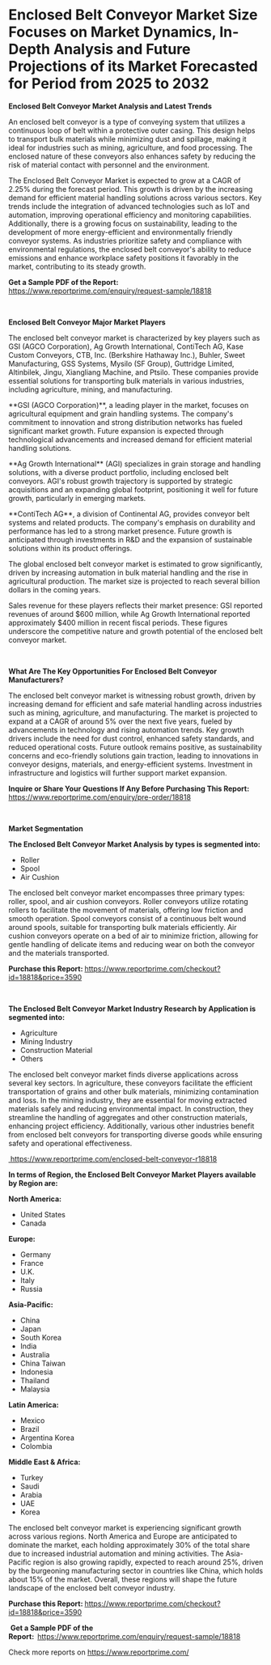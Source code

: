 <p><h1>Enclosed Belt Conveyor Market Size Focuses on Market Dynamics, In-Depth Analysis and Future Projections of its Market Forecasted for Period from 2025 to 2032</h1></p><p><strong>Enclosed Belt Conveyor Market Analysis and Latest Trends</strong></p>
<p><p>An enclosed belt conveyor is a type of conveying system that utilizes a continuous loop of belt within a protective outer casing. This design helps to transport bulk materials while minimizing dust and spillage, making it ideal for industries such as mining, agriculture, and food processing. The enclosed nature of these conveyors also enhances safety by reducing the risk of material contact with personnel and the environment.</p><p>The Enclosed Belt Conveyor Market is expected to grow at a CAGR of 2.25% during the forecast period. This growth is driven by the increasing demand for efficient material handling solutions across various sectors. Key trends include the integration of advanced technologies such as IoT and automation, improving operational efficiency and monitoring capabilities. Additionally, there is a growing focus on sustainability, leading to the development of more energy-efficient and environmentally friendly conveyor systems. As industries prioritize safety and compliance with environmental regulations, the enclosed belt conveyor's ability to reduce emissions and enhance workplace safety positions it favorably in the market, contributing to its steady growth.</p></p>
<p><strong>Get a Sample PDF of the Report:&nbsp;</strong> <a href="https://www.reportprime.com/enquiry/request-sample/18818?utm_campaign=2936&utm_medium=2&utm_source=Github&utm_content=ia&utm_term=19032025&utm_id=enclosed-belt-conveyor">https://www.reportprime.com/enquiry/request-sample/18818</a></p>
<p>&nbsp;</p>
<p><strong>Enclosed Belt Conveyor Major Market Players</strong></p>
<p><p>The enclosed belt conveyor market is characterized by key players such as GSI (AGCO Corporation), Ag Growth International, ContiTech AG, Kase Custom Conveyors, CTB, Inc. (Berkshire Hathaway Inc.), Buhler, Sweet Manufacturing, GSS Systems, Mysilo (SF Group), Guttridge Limited, Altinbilek, Jingu, Xiangliang Machine, and Ptsilo. These companies provide essential solutions for transporting bulk materials in various industries, including agriculture, mining, and manufacturing.</p><p>**GSI (AGCO Corporation)**, a leading player in the market, focuses on agricultural equipment and grain handling systems. The company's commitment to innovation and strong distribution networks has fueled significant market growth. Future expansion is expected through technological advancements and increased demand for efficient material handling solutions.</p><p>**Ag Growth International** (AGI) specializes in grain storage and handling solutions, with a diverse product portfolio, including enclosed belt conveyors. AGI's robust growth trajectory is supported by strategic acquisitions and an expanding global footprint, positioning it well for future growth, particularly in emerging markets.</p><p>**ContiTech AG**, a division of Continental AG, provides conveyor belt systems and related products. The company's emphasis on durability and performance has led to a strong market presence. Future growth is anticipated through investments in R&D and the expansion of sustainable solutions within its product offerings.</p><p>The global enclosed belt conveyor market is estimated to grow significantly, driven by increasing automation in bulk material handling and the rise in agricultural production. The market size is projected to reach several billion dollars in the coming years.</p><p>Sales revenue for these players reflects their market presence: GSI reported revenues of around $600 million, while Ag Growth International reported approximately $400 million in recent fiscal periods. These figures underscore the competitive nature and growth potential of the enclosed belt conveyor market.</p></p>
<p>&nbsp;</p>
<p><strong>What Are The Key Opportunities For Enclosed Belt Conveyor Manufacturers?</strong></p>
<p><p>The enclosed belt conveyor market is witnessing robust growth, driven by increasing demand for efficient and safe material handling across industries such as mining, agriculture, and manufacturing. The market is projected to expand at a CAGR of around 5% over the next five years, fueled by advancements in technology and rising automation trends. Key growth drivers include the need for dust control, enhanced safety standards, and reduced operational costs. Future outlook remains positive, as sustainability concerns and eco-friendly solutions gain traction, leading to innovations in conveyor designs, materials, and energy-efficient systems. Investment in infrastructure and logistics will further support market expansion.</p></p>
<p><strong>Inquire or Share Your Questions If Any Before Purchasing This Report:</strong> <a href="https://www.reportprime.com/enquiry/pre-order/18818?utm_campaign=2936&utm_medium=2&utm_source=Github&utm_content=ia&utm_term=19032025&utm_id=enclosed-belt-conveyor">https://www.reportprime.com/enquiry/pre-order/18818</a></p>
<p>&nbsp;</p>
<p><strong>Market Segmentation</strong></p>
<p><strong>The Enclosed Belt Conveyor Market Analysis by types is segmented into:</strong></p>
<p><ul><li>Roller</li><li>Spool</li><li>Air Cushion</li></ul></p>
<p><p>The enclosed belt conveyor market encompasses three primary types: roller, spool, and air cushion conveyors. Roller conveyors utilize rotating rollers to facilitate the movement of materials, offering low friction and smooth operation. Spool conveyors consist of a continuous belt wound around spools, suitable for transporting bulk materials efficiently. Air cushion conveyors operate on a bed of air to minimize friction, allowing for gentle handling of delicate items and reducing wear on both the conveyor and the materials transported.</p></p>
<p><strong>Purchase this Report:&nbsp;</strong><a href="https://www.reportprime.com/checkout?id=18818&price=3590&utm_campaign=2936&utm_medium=2&utm_source=Github&utm_content=ia&utm_term=19032025&utm_id=enclosed-belt-conveyor">https://www.reportprime.com/checkout?id=18818&price=3590</a></p>
<p>&nbsp;</p>
<p><strong>The Enclosed Belt Conveyor Market Industry Research by Application is segmented into:</strong></p>
<p><ul><li>Agriculture</li><li>Mining Industry</li><li>Construction Material</li><li>Others</li></ul></p>
<p><p>The enclosed belt conveyor market finds diverse applications across several key sectors. In agriculture, these conveyors facilitate the efficient transportation of grains and other bulk materials, minimizing contamination and loss. In the mining industry, they are essential for moving extracted materials safely and reducing environmental impact. In construction, they streamline the handling of aggregates and other construction materials, enhancing project efficiency. Additionally, various other industries benefit from enclosed belt conveyors for transporting diverse goods while ensuring safety and operational effectiveness.</p></p>
<p><a href="https://www.reportprime.com/enclosed-belt-conveyor-r18818?utm_campaign=2936&utm_medium=2&utm_source=Github&utm_content=ia&utm_term=19032025&utm_id=enclosed-belt-conveyor">&nbsp;https://www.reportprime.com/enclosed-belt-conveyor-r18818</a></p>
<p><strong>In terms of Region, the Enclosed Belt Conveyor Market Players available by Region are:</strong></p>
<p>
    <p> <strong> North America: </strong>
        <ul>
            <li>United States</li>
            <li>Canada</li>
        </ul>
        </p> 
    <p> <strong> Europe: </strong>
        <ul>
            <li>Germany</li>
            <li>France</li>
            <li>U.K.</li>
            <li>Italy</li>
            <li>Russia</li>
        </ul>
        </p> 
    <p> <strong> Asia-Pacific: </strong>
        <ul>
            <li>China</li>
            <li>Japan</li>
            <li>South Korea</li>
            <li>India</li>
            <li>Australia</li>
            <li>China Taiwan</li>
            <li>Indonesia</li>
            <li>Thailand</li>
            <li>Malaysia</li>
        </ul>
        </p> 
    <p> <strong> Latin America: </strong>
        <ul>
            <li>Mexico</li>
            <li>Brazil</li>
            <li>Argentina Korea</li>
            <li>Colombia</li>
        </ul>
        </p> 
    <p> <strong> Middle East & Africa: </strong>
        <ul>
            <li>Turkey</li>
            <li>Saudi</li>
            <li>Arabia</li>
            <li>UAE</li>
            <li>Korea</li>
        </ul>
    </p>
    </p>
<p><p>The enclosed belt conveyor market is experiencing significant growth across various regions. North America and Europe are anticipated to dominate the market, each holding approximately 30% of the total share due to increased industrial automation and mining activities. The Asia-Pacific region is also growing rapidly, expected to reach around 25%, driven by the burgeoning manufacturing sector in countries like China, which holds about 15% of the market. Overall, these regions will shape the future landscape of the enclosed belt conveyor industry.</p></p>
<p><strong>Purchase this Report: </strong><a href="https://www.reportprime.com/checkout?id=18818&price=3590&utm_campaign=2936&utm_medium=2&utm_source=Github&utm_content=ia&utm_term=19032025&utm_id=enclosed-belt-conveyor">https://www.reportprime.com/checkout?id=18818&price=3590</a></p>
<p>&nbsp;<strong>Get a Sample PDF of the Report:&nbsp;&nbsp;</strong><a href="https://www.reportprime.com/enquiry/request-sample/18818?utm_campaign=2936&utm_medium=2&utm_source=Github&utm_content=ia&utm_term=19032025&utm_id=enclosed-belt-conveyor">https://www.reportprime.com/enquiry/request-sample/18818</a></p>
<p><strong></strong></p>
<p>Check more reports on <a href="https://www.reportprime.com/?utm_campaign=2936&utm_medium=2&utm_source=Github&utm_content=ia&utm_term=19032025&utm_id=enclosed-belt-conveyor">https://www.reportprime.com/</a></p>